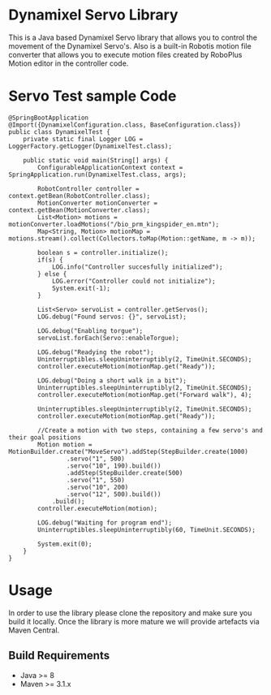 # Dynamixel Servo Library
This is a Java based Dynamixel Servo library that allows you to control the movement of the 
Dynamixel Servo's. Also is a built-in Robotis motion file converter that allows you to 
execute motion files created by RoboPlus Motion editor in the controller code.

# Servo Test sample Code
```
@SpringBootApplication
@Import({DynamixelConfiguration.class, BaseConfiguration.class})
public class DynamixelTest {
    private static final Logger LOG = LoggerFactory.getLogger(DynamixelTest.class);

    public static void main(String[] args) {
        ConfigurableApplicationContext context = SpringApplication.run(DynamixelTest.class, args);

        RobotController controller = context.getBean(RobotController.class);
        MotionConverter motionConverter = context.getBean(MotionConverter.class);
        List<Motion> motions = motionConverter.loadMotions("/bio_prm_kingspider_en.mtn");
        Map<String, Motion> motionMap = motions.stream().collect(Collectors.toMap(Motion::getName, m -> m));

        boolean s = controller.initialize();
        if(s) {
            LOG.info("Controller succesfully initialized");
        } else {
            LOG.error("Controller could not initialize");
            System.exit(-1);
        }

        List<Servo> servoList = controller.getServos();
        LOG.debug("Found servos: {}", servoList);

        LOG.debug("Enabling torgue");
        servoList.forEach(Servo::enableTorgue);

        LOG.debug("Readying the robot");
        Uninterruptibles.sleepUninterruptibly(2, TimeUnit.SECONDS);
        controller.executeMotion(motionMap.get("Ready"));

        LOG.debug("Doing a short walk in a bit");
        Uninterruptibles.sleepUninterruptibly(2, TimeUnit.SECONDS);
        controller.executeMotion(motionMap.get("Forward walk"), 4);

        Uninterruptibles.sleepUninterruptibly(2, TimeUnit.SECONDS);
        controller.executeMotion(motionMap.get("Ready"));

        //Create a motion with two steps, containing a few servo's and their goal positions
        Motion motion = MotionBuilder.create("MoveServo").addStep(StepBuilder.create(1000)
                .servo("1", 500)
                .servo("10", 190).build())
                .addStep(StepBuilder.create(500)
                .servo("1", 550)
                .servo("10", 200)
                .servo("12", 500).build())
            .build();
        controller.executeMotion(motion);

        LOG.debug("Waiting for program end");
        Uninterruptibles.sleepUninterruptibly(60, TimeUnit.SECONDS);

        System.exit(0);
    }
}
```

# Usage
In order to use the library please clone the repository and make sure you build it locally. Once the library is 
more mature we will provide artefacts via Maven Central.

## Build Requirements
* Java >= 8
* Maven >= 3.1.x
